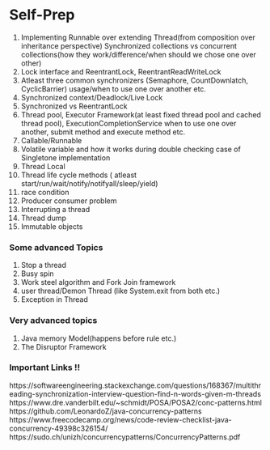 # Self-Prep


1. Implementing Runnable over extending Thread(from composition over inheritance perspective)
Synchronized collections vs concurrent collections(how they work/difference/when should we chose one over other)
2. Lock interface and ReentrantLock, ReentrantReadWriteLock
3. Atleast three common synchronizers (Semaphore, CountDownlatch, CyclicBarrier) usage/when to use one over another etc.
4. Synchronized context/Deadlock/Live Lock
5. Synchronized vs ReentrantLock
6. Thread pool, Executor Framework(at least fixed thread pool and cached thread pool), ExecutionCompletionService when to use one over another, submit method and execute method etc.
7. Callable/Runnable
8. Volatile variable and how it works during double checking case of Singletone implementation
9. Thread Local
10. Thread life cycle methods ( atleast start/run/wait/notify/notifyall/sleep/yield)
11. race condition
12. Producer consumer problem
13. Interrupting a thread
14. Thread dump
15. Immutable objects

<h3>Some advanced Topics</h3>

1. Stop a thread
2. Busy spin
3. Work steel algorithm and Fork Join framework
4. user thread/Demon Thread (like System.exit from both etc.)
5. Exception in Thread

<h3>Very advanced topics</h3>

1. Java memory Model(happens before rule etc.)
2. The Disruptor Framework


<h3>Important Links !!</h3>
https://softwareengineering.stackexchange.com/questions/168367/multithreading-synchronization-interview-question-find-n-words-given-m-threads
https://www.dre.vanderbilt.edu/~schmidt/POSA/POSA2/conc-patterns.html
https://github.com/LeonardoZ/java-concurrency-patterns
https://www.freecodecamp.org/news/code-review-checklist-java-concurrency-49398c326154/
https://sudo.ch/unizh/concurrencypatterns/ConcurrencyPatterns.pdf
